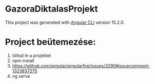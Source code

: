 # GazoraDiktalasProjekt

This project was generated with [Angular CLI](https://github.com/angular/angular-cli) version 15.2.0.

# Project beütemezése:
1. töltsd le a projektet
2. npm install
3. https://github.com/angular/angularfire/issues/3290#issuecomment-1323837275
4. ng serve
